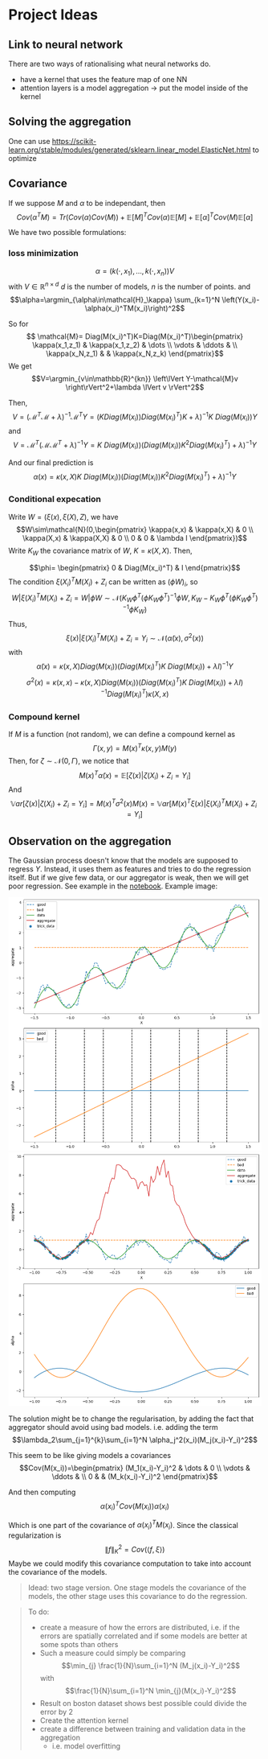 # Project Ideas

## Link to neural network

There are two ways of rationalising what neural networks do. 
* have a kernel that uses the feature map of one NN
* attention layers is a model aggregation -> put the model inside of the kernel

## Solving the aggregation

One can use https://scikit-learn.org/stable/modules/generated/sklearn.linear_model.ElasticNet.html to optimize


## Covariance

If we suppose $M$ and $\alpha$ to be independant, then 
$$Cov(\alpha^TM)=Tr(Cov(\alpha)Cov(M))+\mathbb{E}[M]^TCov(\alpha) \mathbb{E}[M] +\mathbb{E}[\alpha]^TCov(M) \mathbb{E}[\alpha] $$

We have two possible formulations: 
### loss minimization
$$\alpha=(k(\cdot,x_1),\dots,k(\cdot,x_n))V$$ 
with $V\in\mathbb{R}^{n\times d}$ $d$ is the number of models, $n$ is the number of points.
and $$\alpha=\argmin_{\alpha\in\mathcal{H}_\kappa} \sum_{k=1}^N \left(Y(x_i)-\alpha(x_i)^TM(x_i)\right)^2$$

So for $$ \mathcal{M}=
                Diag(M(x_i)^T)K=Diag(M(x_i)^T)\begin{pmatrix} 
            \kappa(x_1,z_1) & \kappa(x_1,z_2) & \dots \\
            \vdots & \ddots & \\
            \kappa(x_N,z_1) &        & \kappa(x_N,z_k) 
            \end{pmatrix}$$
We get 
$$V=\argmin_{v\in\mathbb{R}^{kn}} \left\lVert Y-\mathcal{M}v \right\rVert^2+\lambda \lVert v \rVert^2$$

Then, 
$$V=\left(\mathcal{M}^T\mathcal{M}+\lambda \right)^{-1}\mathcal{M}^TY=(KDiag(M(x_i))Diag(M(x_i)^T)K+\lambda)^{-1}K\ Diag(M(x_i))Y$$
and 
$$V=\mathcal{M}^T\left(\mathcal{M}\mathcal{M}^T+\lambda \right)^{-1}Y=K\ Diag(M(x_i))(Diag(M(x_i))K^2Diag(M(x_i)^T)+\lambda)^{-1}Y$$

And our final prediction is 
$$\alpha(x)=\kappa(x,X)K\ Diag(M(x_i))(Diag(M(x_i))K^2Diag(M(x_i)^T)+\lambda)^{-1}Y$$

### Conditional expecation

Write $W=(\xi(x),\xi(X),Z)$, we have 
$$W\sim\mathcal{N}(0,\begin{pmatrix} 
            \kappa(x,x) & \kappa(x,X) & 0 \\
            \kappa(X,x) & \kappa(X,X) & 0 \\
            0 & 0 & \lambda I
            \end{pmatrix})$$
Write $K_W$ the covariance matrix of $W$, $K=\kappa(X,X)$. Then, 

$$\phi= \begin{pmatrix} 
            0 & Diag(M(x_i)^T) & I
            \end{pmatrix}$$
The condition $\xi(X_i)^TM(X_i)+Z_i$ can be written as $(\phi W)_i$, so 
$$W\lvert\xi(X_i)^TM(X_i)+Z_i=W\lvert\phi W\sim\mathcal{N}(K_W\phi^T(\phi K_W\phi^T)^{-1}\phi W,K_W-K_W\phi^T(\phi K_W\phi^T)^{-1}\phi K_W)$$
Thus, 
$$\xi(x)\lvert\xi(X_i)^TM(X_i)+Z_i=Y_i\sim\mathcal{N}(\tilde{\alpha}(x),\sigma^2(x))$$
with
$$\tilde{\alpha}(x)=\kappa(x,X)Diag(M(x_i))(Diag(M(x_i)^T)K\ Diag(M(x_i))+\lambda I)^{-1}Y$$
$$\sigma^2(x)=\kappa(x,x)-\kappa(x,X)Diag(M(x_i))(Diag(M(x_i)^T)K\ Diag(M(x_i))+\lambda I)^{-1}Diag(M(x_i)^T)\kappa(X,x)$$

### Compound kernel

If $M$ is a function (not random), we can define a compound kernel as
$$\Gamma(x,y)=M(x)^T\kappa(x,y)M(y)$$
Then, for $\zeta\sim\mathcal{N}(0,\Gamma)$, we notice that 
$$M(x)^T\tilde{\alpha}(x)=\mathbb{E}[\zeta(x)\lvert\zeta(X_i)+Z_i=Y_i]$$
And
$$\mathbb{V}ar[\zeta(x)\lvert\zeta(X_i)+Z_i=Y_i]=M(x)^T\sigma^2(x)M(x)=\mathbb{V}ar[M(x)^T\xi(x)\lvert\xi(X_i)^TM(X_i)+Z_i=Y_i]$$


## Observation on the aggregation

The Gaussian process doesn't know that the models are supposed to regress $Y$. Instead, it uses them as features and tries to do the regression itself. But if we give few data, or our aggregator is weak, then we will get poor regression. See example in the [notebook](/agregator/pathological_case.ipynb). Example image:

![pathological case](/images/pathological_case.png)
![pathological case](/images/pathological_case_gaussian.png)

The solution might be to change the regularisation, by adding the fact that aggregator should avoid using bad models. i.e. adding the term
$$\lambda_2\sum_{j=1}^{k}\sum_{i=1}^N \alpha_j^2(x_i)(M_j(x_i)-Y_i)^2$$

This seem to be like giving models a covariances 
$$Cov(M(x_i))=\begin{pmatrix} 
            (M_1(x_i)-Y_i)^2 & \dots & 0 \\
            \vdots & \ddots & \\
            0 &        & (M_k(x_i)-Y_i)^2 
            \end{pmatrix}$$

And then computing 
$$\alpha(x_i)^TCov(M(x_i))\alpha(x_i)$$

Which is one part of the covariance of $\alpha(x_i)^TM(x_i)$. Since the classical regularization is 
$$\lVert f \rVert_K^2=Cov(\langle f,\xi \rangle)$$
Maybe we could modify this covariance computation to take into account the covariance of the models.


>Idead: two stage version. One stage models the covariance of the models, the other stage uses this covariance to do the regression.

> To do:
> - create a measure of how the errors are distributed, i.e. if the errors are spatially correlated and if some models are better at some spots than others
> - Such a measure could simply be comparing 
> $$\min_{j} \frac{1}{N}\sum_{i=1}^N (M_j(x_i)-Y_i)^2$$
> with
> $$\frac{1}{N}\sum_{i=1}^N \min_{j}(M(x_i)-Y_i)^2$$
> - Result on boston dataset shows best possible could divide the error by 2
> - Create the attention kernel
> - create a difference between training and validation data in the aggregation
>   - i.e. model overfitting